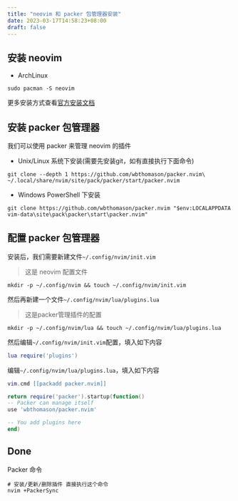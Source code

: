```yaml
---
title: "neovim 和 packer 包管理器安装"
date: 2023-03-17T14:58:23+08:00
draft: false
---
```


## 安装 neovim

 - ArchLinux 
 ```shell
 sudo pacman -S neovim
 ```
 更多安装方式查看[官方安装文档](https://github.com/neovim/neovim/wiki/Installing-Neovim#install-from-download)
 
 ## 安装 packer 包管理器

 我们可以使用 packer 来管理 neovim 的插件
 - Unix/Linux 系统下安装(需要先安装git，如有直接执行下面命令)
 ```shell
 git clone --depth 1 https://github.com/wbthomason/packer.nvim\
 ~/.local/share/nvim/site/pack/packer/start/packer.nvim
 ```
 - Windows PowerShell 下安装
 ```shell
 git clone https://github.com/wbthomason/packer.nvim "$env:LOCALAPPDATA
vim-data\site\pack\packer\start\packer.nvim"
 ```
 ## 配置 packer 包管理器

 安装后，我们需要新建文件`~/.config/nvim/init.vim`
 > 这是 neovim 配置文件

 ```shell
 mkdir -p ~/.config/nvim && touch ~/.config/nvim/init.vim
 ```
 
 然后再新建一个文件`~/.config/nvim/lua/plugins.lua`
 > 这是packer管理插件的配置
 ```shell
 mkdir -p ~/.config/nvim/lua && touch ~/.config/nvim/lua/plugins.lua
 ```
 
 然后编辑`~/.config/nvim/init.vim`配置，填入如下内容
 ```lua
 lua require('plugins')
 ```
 编辑`~/.config/nvim/lua/plugins.lua`，填入如下内容
 ```lua
 vim.cmd [[packadd packer.nvim]]
 
 return require('packer').startup(function()
 -- Packer can manage itself
 use 'wbthomason/packer.nvim'
 
 -- You add plugins here 
 end)
 
 ```
 
 ## Done
 
 Packer 命令
 ```shell
 # 安装/更新/删除插件 直接执行这个命令
 nvim +PackerSync
 ```
